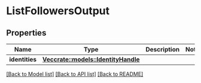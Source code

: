 # ListFollowersOutput

## Properties

Name | Type | Description | Notes
------------ | ------------- | ------------- | -------------
**identities** | [**Vec<crate::models::IdentityHandle>**](IdentityHandle.md) |  | 

[[Back to Model list]](../README.md#documentation-for-models) [[Back to API list]](../README.md#documentation-for-api-endpoints) [[Back to README]](../README.md)


